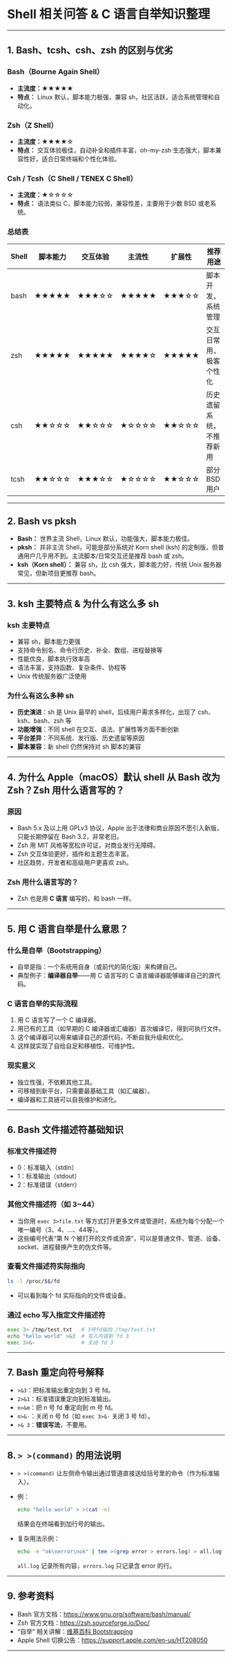 # Shell 相关问答 & C 语言自举知识整理

---

## 1. Bash、tcsh、csh、zsh 的区别与优劣

### Bash（Bourne Again Shell）
- **主流度：**★★★★★
- **特点：** Linux 默认，脚本能力极强，兼容 sh，社区活跃，适合系统管理和自动化。

### Zsh（Z Shell）
- **主流度：**★★★★☆
- **特点：** 交互体验极佳，自动补全和插件丰富，oh-my-zsh 生态强大，脚本兼容性好，适合日常终端和个性化体验。

### Csh / Tcsh（C Shell / TENEX C Shell）
- **主流度：**★☆☆☆☆
- **特点：** 语法类似 C，脚本能力较弱，兼容性差，主要用于少数 BSD 或老系统。

### 总结表

| Shell   | 脚本能力 | 交互体验 | 主流性 | 扩展性 | 推荐用途                  |
|---------|----------|----------|--------|--------|---------------------------|
| bash    | ★★★★★   | ★★★☆☆   | ★★★★★ | ★★★☆☆ | 脚本开发，系统管理        |
| zsh     | ★★★★★   | ★★★★★   | ★★★★☆ | ★★★★★ | 交互日常用，极客个性化    |
| csh     | ★★☆☆☆   | ★★☆☆☆   | ★☆☆☆☆ | ★★☆☆☆ | 历史遗留系统，不推荐新用  |
| tcsh    | ★★☆☆☆   | ★★★☆☆   | ★☆☆☆☆ | ★★☆☆☆ | 部分 BSD 用户             |

---

## 2. Bash vs pksh

- **Bash：** 世界主流 Shell，Linux 默认，功能强大，脚本能力极佳。
- **pksh：** 并非主流 Shell，可能是部分系统对 Korn shell (ksh) 的定制版，但普通用户几乎用不到。主流脚本/日常交互还是推荐 bash 或 zsh。
- **ksh（Korn shell）：** 兼容 sh，比 csh 强大，脚本能力好，传统 Unix 服务器常见，但新项目更推荐 bash。

---

## 3. ksh 主要特点 & 为什么有这么多 sh

### ksh 主要特点
- 兼容 sh，脚本能力更强
- 支持命令别名、命令行历史、补全、数组、进程替换等
- 性能优良，脚本执行效率高
- 语法丰富，支持函数、复杂条件、协程等
- Unix 传统服务器广泛使用

### 为什么有这么多种 sh
- **历史演进**：sh 是 Unix 最早的 shell，后续用户需求多样化，出现了 csh、ksh、bash、zsh 等
- **功能增强**：不同 shell 在交互、语法、扩展性等方面不断创新
- **平台差异**：不同系统、发行版、历史遗留等原因
- **脚本兼容**：新 shell 仍然保持对 sh 脚本的兼容

---

## 4. 为什么 Apple（macOS）默认 shell 从 Bash 改为 Zsh？Zsh 用什么语言写的？

### 原因
- Bash 5.x 及以上用 GPLv3 协议，Apple 出于法律和商业原因不愿引入新版，只能长期停留在 Bash 3.2，非常老旧。
- Zsh 用 MIT 风格等宽松许可证，对商业发行无障碍。
- Zsh 交互体验更好，插件和主题生态丰富。
- 社区趋势，开发者和高级用户更喜欢 zsh。

### Zsh 用什么语言写的？
- Zsh 也是用 **C 语言** 编写的，和 bash 一样。

---

## 5. 用 C 语言自举是什么意思？

### 什么是自举（Bootstrapping）
- 自举是指：一个系统用自身（或前代的简化版）来构建自己。
- 典型例子：**编译器自举**——用 C 语言写的 C 语言编译器能够编译自己的源代码。

### C 语言自举的实际流程
1. 用 C 语言写了一个 C 编译器。
2. 用已有的工具（如早期的 C 编译器或汇编器）首次编译它，得到可执行文件。
3. 这个编译器可以用来编译自己的源代码，不断自我升级和优化。
4. 这样就实现了自给自足和移植性、可维护性。

### 现实意义
- 独立性强，不依赖其他工具。
- 可移植到新平台，只需要最基础工具（如汇编器）。
- 编译器和工具链可以自我维护和进化。

---

## 6. Bash 文件描述符基础知识

### 标准文件描述符
- 0：标准输入（stdin）
- 1：标准输出（stdout）
- 2：标准错误（stderr）

### 其他文件描述符（如 3~44）
- 当你用 `exec 3>file.txt` 等方式打开更多文件或管道时，系统为每个分配一个唯一编号（3、4、…、44等）。
- 这些编号代表“第 N 个被打开的文件或资源”，可以是普通文件、管道、设备、socket、进程替换产生的伪文件等。

### 查看文件描述符实际指向
```bash
ls -l /proc/$$/fd
```
- 可以看到每个 fd 实际指向的文件或设备。

### 通过 echo 写入指定文件描述符
```bash
exec 3> /tmp/test.txt   # 3号fd指向 /tmp/test.txt
echo "hello world" >&3  # 写入内容到 fd 3
exec 3>&-               # 关闭 fd 3
```
---

## 7. Bash 重定向符号解释

- `>&3`：把标准输出重定向到 3 号 fd。
- `2>&1`：标准错误重定向到标准输出。
- `n>&m`：把 n 号 fd 重定向到 m 号 fd。
- `n>&-`：关闭 n 号 fd（如 `exec 3>&-` 关闭 3 号 fd）。
- `>& 3`：**错误写法**，不要用。

---

## 8. `> >(command)` 的用法说明

- `> >(command)` 让左侧命令输出通过管道直接送给括号里的命令（作为标准输入）。
- 例：
  ```bash
  echo "hello world" > >(cat -n)
  ```
  结果会在终端看到加行号的输出。

- 复杂用法示例：
  ```bash
  echo -e "ok\nerror\nok" | tee >(grep error > errors.log) > all.log
  ```
  `all.log` 记录所有内容，`errors.log` 只记录含 error 的行。

---

## 9. 参考资料

- Bash 官方文档：https://www.gnu.org/software/bash/manual/
- Zsh 官方文档：https://zsh.sourceforge.io/Doc/
- “自举” 相关讲解：[维基百科 Bootstrapping](https://en.wikipedia.org/wiki/Bootstrapping_(compilers))
- Apple Shell 切换公告：https://support.apple.com/en-us/HT208050

---